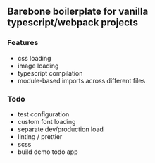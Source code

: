 ## Barebone boilerplate for vanilla typescript/webpack projects

### Features
- css loading
- image loading
- typescript compilation
- module-based imports across different files


### Todo
- test configuration
- custom font loading
- separate dev/production load
- linting / prettier
- scss
- build demo todo app
